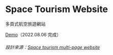 # Space Tourism Website

多頁式航空旅遊網站

[Demo](https://space-tourism-website-kir4che.vercel.app)（2022.08.06 完成）

###### 設計來源：[Space tourism multi-page website](https://www.frontendmentor.io/challenges/space-tourism-multipage-website-gRWj1URZ3)
